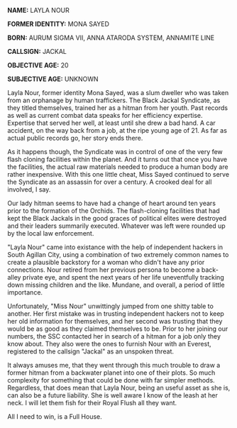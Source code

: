 **NAME:** LAYLA NOUR

**FORMER IDENTITY:** MONA SAYED

**BORN:** AURUM SIGMA VII, ANNA ATARODA SYSTEM, ANNAMITE LINE

**CALLSIGN:** JACKAL

**OBJECTIVE AGE:** 20

**SUBJECTIVE AGE:** UNKNOWN

Layla Nour, former identity Mona Sayed, was a slum dweller who was taken from an orphanage by human traffickers. The Black Jackal Syndicate, as they titled themselves, trained her as a hitman from her youth. Past records as well as current combat data speaks for her efficiency expertise. Expertise that served her well, at least until she drew a bad hand. A car accident, on the way back from a job, at the ripe young age of 21. As far as actual public records go, her story ends there.

As it happens though, the Syndicate was in control of one of the very few flash cloning facilities within the planet. And it turns out that once you have the facilities, the actual raw materials needed to produce a human body are rather inexpensive. With this one little cheat, Miss Sayed continued to serve the Syndicate as an assassin for over a century. A crooked deal for all involved, I say.

Our lady hitman seems to have had a change of heart around ten years prior to the formation of the Orchids. The flash-cloning facilities that had kept the Black Jackals in the good graces of political elites were destroyed and their leaders summarily executed. Whatever was left were rounded up by the local law enforcement.

"Layla Nour" came into existance with the help of independent hackers in South Agillan City, using a combination of two extremely common names to create a plausible backstory for a woman who didn't have any prior connections. Nour retired from her previous persona to become a back-alley private eye, and spent the next years of her life uneventfully tracking down missing children and the like. Mundane, and overall, a period of little importance.

Unfortunately, "Miss Nour" unwittingly jumped from one shitty table to another. Her first mistake was in trusting independent hackers not to keep her old information for themselves, and her second was trusting that they would be as good as they claimed themselves to be. Prior to her joining our numbers, the SSC contacted her in search of a hitman for a job only they know about. They also were the ones to furnish Nour with an Everest, registered to the callsign "Jackal" as an unspoken threat. 

It always amuses me, that they went through this much trouble to draw a former hitman from a backwater planet into one of their plots. So much complexity for something that could be done with far simpler methods. Regardless, that does mean that Layla Nour, being an useful asset as she is, can also be a future liability. She is well aware I know of the leash at her neck. I will let them fish for their Royal Flush all they want.

All I need to win, is a Full House.